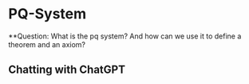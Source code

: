 # PQ-System
**Question: What is the pq system? And how can we use it to define a theorem and an axiom?

## Chatting with ChatGPT
